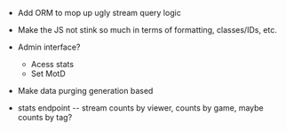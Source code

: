 * Add ORM to mop up ugly stream query logic
* Make the JS not stink so much in terms of formatting, classes/IDs, etc.
* Admin interface?
  * Acess stats
  * Set MotD

* Make data purging generation based
* stats endpoint -- stream counts by viewer, counts by game, maybe counts by tag?
